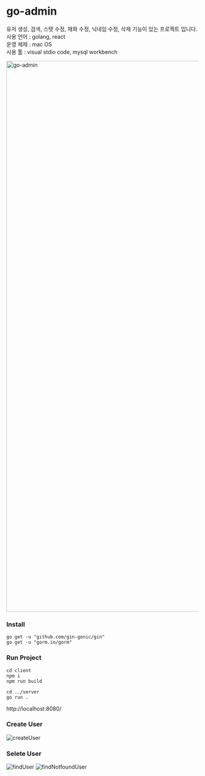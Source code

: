 # go-admin
유저 생성, 검색, 스탯 수정, 재화 수정, 닉네임 수정, 삭제 기능이 있는 프로젝트 입니다.  
사용 언어 : golang, react  
운영 체제 : mac OS  
사용 툴 : visual stdio code, mysql workbench  

<img width="1440" alt="go-admin" src="https://user-images.githubusercontent.com/25112694/127175923-4818fbf6-3ffd-40fd-8e94-9434b46f79ba.png">

### Install
```shell
go get -u "github.com/gin-gonic/gin"
go get -u "gorm.io/gorm"
```

### Run Project
```shell
cd client
npm i
npm run build

cd ../server
go run .
```

http://localhost:8080/

### Create User
![createUser](https://user-images.githubusercontent.com/25112694/127179861-6f467513-1d5c-4698-be8a-b4f4bc345526.gif)

### Selete User
![findUser](https://user-images.githubusercontent.com/25112694/127178883-2942070b-a43b-489a-8ec8-fec4ad99255b.gif)
![findNotfoundUser](https://user-images.githubusercontent.com/25112694/127178875-c8cdc3f6-83df-4749-bee8-79b24b2c63c7.gif)
